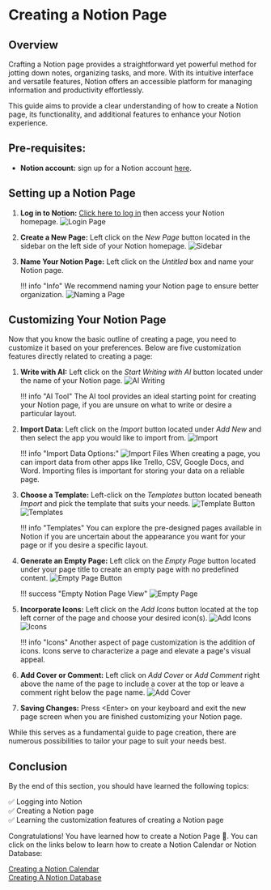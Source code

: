 # Creating a Notion Page

## Overview

Crafting a Notion page provides a straightforward yet powerful method for jotting down notes, organizing tasks, and more. With its intuitive interface and versatile features, Notion offers an accessible platform for managing information and productivity effortlessly.

This guide aims to provide a clear understanding of how to create a Notion page, its functionality, and additional features to enhance your Notion experience.

## Pre-requisites:
  - **Notion account:** sign up for a Notion account [here](https://www.notion.so/signup).

## Setting up a Notion Page

1. **Log in to Notion:** [Click here to log in](https://www.notion.so/login) then access your Notion homepage.
    ![Login Page](./Assets/Login.png)

2. **Create a New Page:** Left click on the *New Page* button located in the sidebar on the left side of your Notion homepage.
    ![Sidebar](./Assets/PageSideBar.png)

3. **Name Your Notion Page:** Left click on the *Untitled* box and name your Notion page.

    !!! info "Info"
        We recommend naming your Notion page to ensure better organization.
    ![Naming a Page](./Assets/namePage.png)


## Customizing Your Notion Page
Now that you know the basic outline of creating a page, you need to customize it based on your preferences. Below are five customization features directly related to creating a page:


1. **Write with AI:** Left click on the *Start Writing with AI* button located under the name of your Notion page.
    ![AI Writing](./Assets/AIWriting.png)

    !!! info "AI Tool"
        The AI tool provides an ideal starting point for creating your Notion page, if you are unsure on what to write or desire a particular layout.

2. **Import Data:** Left click on the *Import* button located under *Add New* and then select the app you would like to import from.
    ![Import](./Assets/CreateAPage.png)

    !!! info "Import Data Options:"
         ![Import Files](./Assets/ImportFiles.png)
         When creating a page, you can import data from other apps like Trello, CSV, Google Docs, and Word. Importing files is important for storing your data on a reliable page.

3. **Choose a Template:** Left-click on the *Templates* button located beneath *Import* and pick the template that suits your needs.
    ![Template Button](./Assets/template.png)
    ![Templates](./Assets/Templates.png)

    !!! info "Templates"
        You can explore the pre-designed pages available in Notion if you are uncertain about the appearance you want for your page or if you desire a specific layout.

4. **Generate an Empty Page:** Left click on the *Empty Page* button located under your page title to create an empty page with no predefined content.
    ![Empty Page Button](./Assets/CreateAPage.png)

    !!! success "Empty Notion Page View"
        ![Empty Page](./Assets/EmptyPage.png)

5. **Incorporate Icons:** Left click on the *Add Icons* button located at the top left corner of the page and choose your desired icon(s).
    ![Add Icons](./Assets/AddIcon.png)
    ![Icons](./Assets/Icons.png)

    !!! info "Icons"
          Another aspect of page customization is the addition of icons. Icons serve to characterize a page and elevate a page's visual appeal.

6. **Add Cover or Comment:** Left click on *Add Cover* or *Add Comment* right above the name of the page to include a cover at the top or leave a comment right below the page name.
   ![Add Cover](./Assets/CreateAPage.png)

7. **Saving Changes:** Press &lt;Enter&gt; on your keyboard and exit the new page screen when you are finished customizing your Notion page.

While this serves as a fundamental guide to page creation, there are numerous possibilities to tailor your page to suit your needs best.

## Conclusion

By the end of this section, you should have learned the following topics:

✅ Logging into Notion  
✅ Creating a Notion page  
✅ Learning the customization features of creating a Notion page  

Congratulations! You have learned how to create a Notion Page 🥳. You can click on the links below to learn how to create a Notion Calendar or Notion Database: 

[Creating a Notion Calendar](Annabelle-createACalendar.md)  
[Creating A Notion Database](Evann-createADatabase.md)